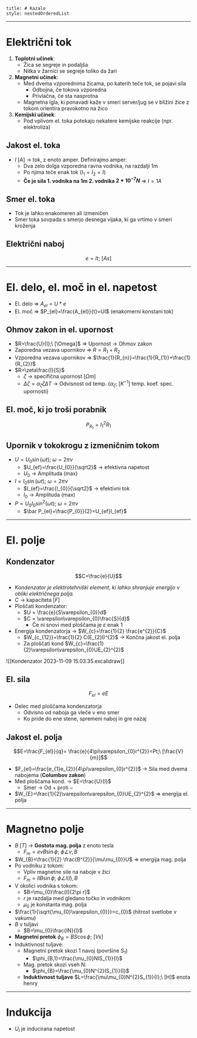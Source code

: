 ```table-of-contents
title: # Kazalo
style: nestedOrderedList
```
---
# Električni tok
1. **Toplotni učinek**:
	- Žica se segreje in podaljša
	- Nitka v žarnici se segreje toliko da žari
2. **Magnetni učinek**:
	- Med dvema vzporednima žicama, po katerih teče tok, se pojavi sila 
		- Odbojna, če tokova vzporedna
		- Privlačna, če sta nasprotna
	- Magnetna igla, ki ponavadi kaže v smeri server/jug se v bližini žice z tokom orientira pravokotno na žico
3. **Kemijski učinek**:
	- Pod vplivom el. toka potekajo nekatere kemijske reakcije (npr. elektroliza)
## Jakost el. toka
- $I\ [A]$ -> tok, z enoto amper. Definirajmo amper:
	- Dva zelo dolga vzporedna ravna vodnika, na razdalji 1m
	- Po njima teče enak tok ($I_{1}=I_{2}=I$)
	- **Če je sila 1. vodnika na 1m 2. vodnika $2*10^{-7}N$** => $I=1A$
## Smer el. toka
- Tok je lahko enakomeren ali izmeničen
- Smer toka sovpada s smerjo desnega vijaka, ki ga vrtimo v smeri kroženja
## Električni naboj
$$e=It;\ [As]$$

---
# El. delo, el. moč in el. napetost
- El. delo => $A_{el}=U*e$
- El. moč => $P_{el}=\frac{A_{el}}{t}=UI$ (enakomerni konstani tok)
## Ohmov zakon in el. upornost
- $R=\frac{U}{I};\ [\Omega]$ => Upornost -> Ohmov zakon
- Zaporedna vezava upornikov => $R=R_{1}+R_{2}$
- Vzporedna vezava upornikov => $\frac{1}{R_{n}}=\frac{1}{R_{1}}+\frac{1}{R_{2}}$
- $R=\zeta\frac{l}{S}$
	- $\zeta$ -> specifična upornost \[$\Omega m$]
	- $\Delta\zeta=\alpha_{\zeta}\zeta\Delta T$ -> Odvisnost od temp. ($\alpha_{\zeta};\ [K^{-1}]$ temp. koef. spec. upornosti)
## El. moč, ki jo troši porabnik
$$P_{R_{1}}=I_{1}^{2}R_{1}$$
## Upornik v tokokrogu z izmeničnim tokom
- $U=U_{0}\sin(\omega t);\ \omega=2\pi\nu$
	- $U_{ef}=\frac{U_{0}}{\sqrt2}$ -> efektivna napetost
	- $U_{0}$ -> Amplituda (max)
- $I=I_{0}\sin(\omega t);\ \omega=2\pi\nu$
	- $I_{ef}=\frac{I_{0}}{\sqrt2}$ -> efektivni tok
	- $I_{0}$ -> Amplituda (max)
- $P=U_{0}I_{0}\sin^{2}(\omega t);\ \omega=2\pi\nu$
	- $\bar P_{el}=\frac{P_{0}}{2}=U_{ef}I_{ef}$
---
# El. polje
## Kondenzator
$$C=\frac{e}{U}$$
-  *Kondenzator je elektrotehniški element, ki lahko shranjuje energijo v obliki električnega polja.*
- $C$ -> kapaciteta \[$F$]
- Ploščati kondenzator:
	- $U = \frac{e}{S\varepsilon_{0}}d$
	- $C = \varepsilon\varepsilon_{0}\frac{S}{d}$
		- Če ni snovi med ploščama je $\varepsilon$ enak 1
- Energija kondenzatorja -> $W_{c}=\frac{1}{2} \frac{e^{2}}{C}$
	- $W_{c_{12}}=\frac{1}{2} C(E_{2}l)^{2}$ -> Končna jakost el. polja
	- Za ploščati kond $W_{c}=\frac{1}{2}\varepsilon\varepsilon_{0}UE_{2}^{2}$

![[Kondenzator 2023-11-09 15.03.35.excalidraw]]
## El. sila
$$F_{el}=eE$$
- Delec med ploščama kondenzatorja
	- Odvisno od naboja ga vleče v eno smer
	- Ko pride do ene stene, spremeni naboj in gre nazaj
## Jakost el. polja
$$E=\frac{F_{el}}{q}= \frac{e}{4\pi\varepsilon_{0}r^{2}}=Pt;\ [\frac{V}{m}]$$
- $F_{el}=\frac{e_{1}e_{2}}{4\pi\varepsilon_{0}r^{2}}$ -> Sila med dvema nabojema (**Columbov zakon**)
- Med ploščama kond. -> $E=\frac{U}{l}$
	- Smer -> Od $+$ proti $-$
- $W_{E}=\frac{1}{2}\varepsilon\varepsilon_{0}UE_{2}^{2}$ => energija el. polja
---
# Magnetno polje
- $B\ [T]$ -> **Gostota mag. polja** z enoto tesla
	- $F_{m}=evB\sin\phi;\ \phi\angle v,B$
- $W_{B}=\frac{1}{2} \frac{B^{2}}{\mu\mu_{0}}U$ => energija mag. polja 
- Po vodniku z tokom:
	- Vpliv magnetne sile na naboje v žici
	- $F_{m}=IlB\sin\phi;\ \phi\angle l(I),B$
- V okolici vodnika s tokom:
	- $B=\mu_{0}\frac{I}{2\pi r}$
	- $r$ je razdalja med gledano točko in vodnikom
	- $\mu_{0}$ je konstanta mag. polja
- $\frac{1}{\sqrt{\mu_{0}\varepsilon_{0}}}=c_{0}$ (hitrost svetlobe v vakumu)
- $B$ v tuljavi
	- $B=\mu_{0}\frac{IN}{l}$
- **Magnetni pretok** $\phi_{B}=BS\cos\phi;\ [Vs]$
- Induktivnost tuljave:
	- Magnetni pretok skozi 1 navoj (površine $S_{1}$)
		- $\phi_{B,1}=\frac{\mu_{0}NIS_{1}}{l}$
	- Mag. pretok skozi vseh N:
		- $\phi_{B}=\frac{\mu_{0}N^{2}IS_{1}}{l}$
	- **Induktivnost tuljave** $L=\frac{\mu\mu_{0}N^{2}S_{1}}{l};\ [H]$ enota henry
---
# Indukcija
- $U_{i}$ je inducirana napetost